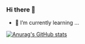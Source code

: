 ### Hi there 👋

- 🌱 I’m currently learning ...


[![Anurag's GitHub stats](https://github-readme-stats.vercel.app/api?username=skfl0282)](https://github.com/anuraghazra/github-readme-stats)

